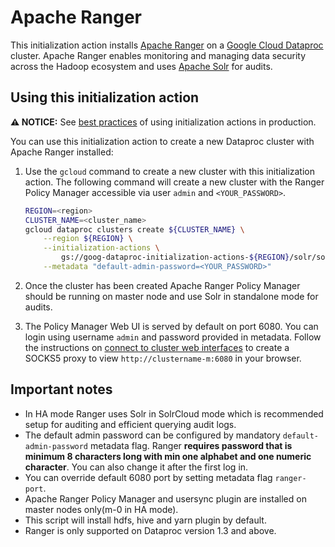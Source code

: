 # Apache Ranger

This initialization action installs [Apache Ranger](https://ranger.apache.org/) on a [Google Cloud Dataproc](https://cloud.google.com/dataproc) cluster.
 Apache Ranger enables monitoring and managing data security across the Hadoop ecosystem and uses [Apache Solr](http://lucene.apache.org/solr/) for audits.

## Using this initialization action

**:warning: NOTICE:** See [best practices](README.md#how-initialization-actions-are-used) of using initialization actions in production.

You can use this initialization action to create a new Dataproc cluster with Apache Ranger installed:

1. Use the `gcloud` command to create a new cluster with this initialization action.
The following command will create a new cluster with the Ranger Policy Manager accessible via user `admin` and `<YOUR_PASSWORD>`.

    ```bash
    REGION=<region>
    CLUSTER_NAME=<cluster_name>
    gcloud dataproc clusters create ${CLUSTER_NAME} \
        --region ${REGION} \
        --initialization-actions \
            gs://goog-dataproc-initialization-actions-${REGION}/solr/solr.sh,gs://goog-dataproc-initialization-actions-${REGION}/ranger/ranger.sh \
        --metadata "default-admin-password=<YOUR_PASSWORD>"
    ```
1. Once the cluster has been created Apache Ranger Policy Manager should be running on master node and use Solr in standalone mode for audits.
1. The Policy Manager Web UI is served by default on port 6080. You can login using username `admin` and password provided in metadata.
Follow the instructions on [connect to cluster web interfaces](https://cloud.google.com/dataproc/docs/concepts/accessing/cluster-web-interfaces)
to create a SOCKS5 proxy to view `http://clustername-m:6080` in your browser.

## Important notes
* In HA mode Ranger uses Solr in SolrCloud mode which is recommended setup for auditing and efficient querying audit logs.
* The default admin password can be configured by mandatory `default-admin-password` metadata flag. Ranger **requires password that is minimum 8 characters long with min one alphabet and one numeric character**. You can also change it after the first log in.
* You can override default 6080 port by setting metadata flag `ranger-port`.
* Apache Ranger Policy Manager and usersync plugin are installed on master nodes only(m-0 in HA mode).
* This script will install hdfs, hive and yarn plugin by default.
* Ranger is only supported on Dataproc version 1.3 and above.
